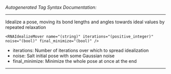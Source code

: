 _Autogenerated Tag Syntax Documentation:_

---
Idealize a pose, moving its bond lengths and angles towards ideal values by repeated relaxation

```
<RNAIdealizeMover name="(string)" iterations="(positive_integer)" noise="(bool)" final_minimize="(bool)" />
```

-   iterations: Number of iterations over which to spread idealization
-   noise: Salt initial pose with some Gaussian noise
-   final_minimize: Minimize the whole pose at once at the end

---
